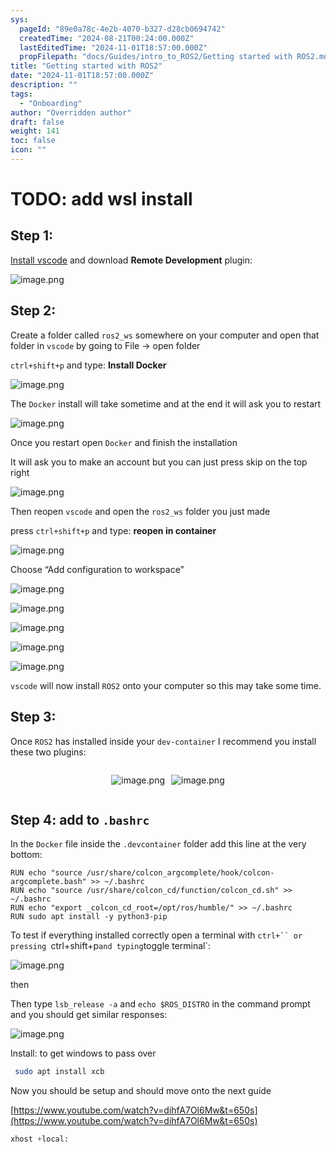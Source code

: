 ```yaml
---
sys:
  pageId: "89e0a78c-4e2b-4070-b327-d28cb0694742"
  createdTime: "2024-08-21T00:24:00.000Z"
  lastEditedTime: "2024-11-01T18:57:00.000Z"
  propFilepath: "docs/Guides/intro_to_ROS2/Getting started with ROS2.md"
title: "Getting started with ROS2"
date: "2024-11-01T18:57:00.000Z"
description: ""
tags:
  - "Onboarding"
author: "Overridden author"
draft: false
weight: 141
toc: false
icon: ""
---
```


# TODO: add wsl install

## Step 1:

[Install vscode](https://code.visualstudio.com/download) and download **Remote Development** plugin:

![image.png](https://prod-files-secure.s3.us-west-2.amazonaws.com/d518164a-d88e-44d1-a4ee-3adb3bd8bce0/efb52993-1881-4a40-b95e-6f020334f022/image.png?X-Amz-Algorithm=AWS4-HMAC-SHA256&X-Amz-Content-Sha256=UNSIGNED-PAYLOAD&X-Amz-Credential=ASIAZI2LB4664BVX2ZK6%2F20250328%2Fus-west-2%2Fs3%2Faws4_request&X-Amz-Date=20250328T032507Z&X-Amz-Expires=3600&X-Amz-Security-Token=IQoJb3JpZ2luX2VjEOv%2F%2F%2F%2F%2F%2F%2F%2F%2F%2FwEaCXVzLXdlc3QtMiJIMEYCIQD3UOvOXu%2FPVM53uF6RgXBWMHcaErBMvH4EhXsCDQvwZgIhAPgsHI6lSFD7WiDzLmm%2Fgy5tmkReMrTQECN%2BrpN%2FiJfoKv8DCFQQABoMNjM3NDIzMTgzODA1IgwcIylMle9MhtkqG%2F0q3AM1bETlMlPvmRwwppGC%2Fw4rlLVCJ8pd7rIgtGmn7QEPzwuXHIQ%2F%2FXIT9j1Dc47PeR8tKyDDrmgrcmYdKy5Ld5BTvdvizkcxOydQWfHpgatcEQNtEIZlBuz7h3iaiiyw%2FFTzEk0iB2gpmLLeU0ts6ymRIswP5fdwZtq11OiotRh%2Fuht%2BknYBJqfLtxw7viKM6VclMphdNXE%2FQwj2qvyXAHLr5BuvYRj4jEfVqLLAYB4cZUs93t85LkNBAtLMBfPE6PlmplBKDeZitDCJFSXlt%2FJ%2Fi3Yv639VRHm%2FS7KJD2Dza9M0BPF7uSs0O4MSgR3Mrg5iSqxVqjeR%2Fdu%2BzrZ9QSAABfYTaOzCRG6NGHzdQ%2B7kEeWyU753fkNt91IvDUKkFAfE3N9qV5CkjENLzFNPKYQbbVs0jdOGwP5tgBpOJEV%2B5Ng6ZBLtsYVpBJemIap9YUoldEggKKtxwqZo9wl36bxN2dsSWstOS%2BSOpqyBRjw8rFKCu8QDQYgsmIG9OpVFcstgISNvQxuj8pZlrKTpFr97Z1hqGH%2BSxm5pqzFJw7SMa9k%2Be2VLEPc9EK2s%2B6U8xgs49vOsaWr%2BiU2k3Jdsls2e9b%2FN%2F65WX9avU%2BaP34wzediKC6TDYrAIaFhO4DCJk5i%2FBjqkAWv0KLdm3dlX9ICccSTELCcdEl0lQL2AEQle%2BI%2BB6JVbu4kfQ11bA84e7CEIA29V2PyNW9Pw1QYbZ661wpXStgqhlLWt6G2ogUhg8H3Fi615SQOF5uxUT%2B7S8OOg0oFS7yKKPHwMQnrGUfME1mQrZCIyysTR2Rub%2Bn%2BJsPYEclyM1rK4mq9cvWUBmoDoVvim3KE5BVNw%2FuC1Re3wPzeKFG6pQE%2F9&X-Amz-Signature=5fab9fe2e47702f3ab9daf4d3b2d5904cd3e4cbdb14f6ede488d509b42e88875&X-Amz-SignedHeaders=host&x-id=GetObject)

## Step 2:

Create a folder called `ros2_ws` somewhere on your computer and open that folder in `vscode` by going to File → open folder 

`ctrl+shift+p` and type: **Install Docker**

![image.png](https://prod-files-secure.s3.us-west-2.amazonaws.com/d518164a-d88e-44d1-a4ee-3adb3bd8bce0/2269dc0e-1cd5-47ff-bceb-c04ad9b2eab0/image.png?X-Amz-Algorithm=AWS4-HMAC-SHA256&X-Amz-Content-Sha256=UNSIGNED-PAYLOAD&X-Amz-Credential=ASIAZI2LB4664BVX2ZK6%2F20250328%2Fus-west-2%2Fs3%2Faws4_request&X-Amz-Date=20250328T032507Z&X-Amz-Expires=3600&X-Amz-Security-Token=IQoJb3JpZ2luX2VjEOv%2F%2F%2F%2F%2F%2F%2F%2F%2F%2FwEaCXVzLXdlc3QtMiJIMEYCIQD3UOvOXu%2FPVM53uF6RgXBWMHcaErBMvH4EhXsCDQvwZgIhAPgsHI6lSFD7WiDzLmm%2Fgy5tmkReMrTQECN%2BrpN%2FiJfoKv8DCFQQABoMNjM3NDIzMTgzODA1IgwcIylMle9MhtkqG%2F0q3AM1bETlMlPvmRwwppGC%2Fw4rlLVCJ8pd7rIgtGmn7QEPzwuXHIQ%2F%2FXIT9j1Dc47PeR8tKyDDrmgrcmYdKy5Ld5BTvdvizkcxOydQWfHpgatcEQNtEIZlBuz7h3iaiiyw%2FFTzEk0iB2gpmLLeU0ts6ymRIswP5fdwZtq11OiotRh%2Fuht%2BknYBJqfLtxw7viKM6VclMphdNXE%2FQwj2qvyXAHLr5BuvYRj4jEfVqLLAYB4cZUs93t85LkNBAtLMBfPE6PlmplBKDeZitDCJFSXlt%2FJ%2Fi3Yv639VRHm%2FS7KJD2Dza9M0BPF7uSs0O4MSgR3Mrg5iSqxVqjeR%2Fdu%2BzrZ9QSAABfYTaOzCRG6NGHzdQ%2B7kEeWyU753fkNt91IvDUKkFAfE3N9qV5CkjENLzFNPKYQbbVs0jdOGwP5tgBpOJEV%2B5Ng6ZBLtsYVpBJemIap9YUoldEggKKtxwqZo9wl36bxN2dsSWstOS%2BSOpqyBRjw8rFKCu8QDQYgsmIG9OpVFcstgISNvQxuj8pZlrKTpFr97Z1hqGH%2BSxm5pqzFJw7SMa9k%2Be2VLEPc9EK2s%2B6U8xgs49vOsaWr%2BiU2k3Jdsls2e9b%2FN%2F65WX9avU%2BaP34wzediKC6TDYrAIaFhO4DCJk5i%2FBjqkAWv0KLdm3dlX9ICccSTELCcdEl0lQL2AEQle%2BI%2BB6JVbu4kfQ11bA84e7CEIA29V2PyNW9Pw1QYbZ661wpXStgqhlLWt6G2ogUhg8H3Fi615SQOF5uxUT%2B7S8OOg0oFS7yKKPHwMQnrGUfME1mQrZCIyysTR2Rub%2Bn%2BJsPYEclyM1rK4mq9cvWUBmoDoVvim3KE5BVNw%2FuC1Re3wPzeKFG6pQE%2F9&X-Amz-Signature=bf743e35276ea5b3f614efc50e01f4caadaa8baa7d6f592d22dd92173434aaaa&X-Amz-SignedHeaders=host&x-id=GetObject)

The `Docker` install will take sometime and at the end it will ask you to restart

![image.png](https://prod-files-secure.s3.us-west-2.amazonaws.com/d518164a-d88e-44d1-a4ee-3adb3bd8bce0/ed233f78-be33-4b1f-b89c-9c346c0e961e/image.png?X-Amz-Algorithm=AWS4-HMAC-SHA256&X-Amz-Content-Sha256=UNSIGNED-PAYLOAD&X-Amz-Credential=ASIAZI2LB4664BVX2ZK6%2F20250328%2Fus-west-2%2Fs3%2Faws4_request&X-Amz-Date=20250328T032507Z&X-Amz-Expires=3600&X-Amz-Security-Token=IQoJb3JpZ2luX2VjEOv%2F%2F%2F%2F%2F%2F%2F%2F%2F%2FwEaCXVzLXdlc3QtMiJIMEYCIQD3UOvOXu%2FPVM53uF6RgXBWMHcaErBMvH4EhXsCDQvwZgIhAPgsHI6lSFD7WiDzLmm%2Fgy5tmkReMrTQECN%2BrpN%2FiJfoKv8DCFQQABoMNjM3NDIzMTgzODA1IgwcIylMle9MhtkqG%2F0q3AM1bETlMlPvmRwwppGC%2Fw4rlLVCJ8pd7rIgtGmn7QEPzwuXHIQ%2F%2FXIT9j1Dc47PeR8tKyDDrmgrcmYdKy5Ld5BTvdvizkcxOydQWfHpgatcEQNtEIZlBuz7h3iaiiyw%2FFTzEk0iB2gpmLLeU0ts6ymRIswP5fdwZtq11OiotRh%2Fuht%2BknYBJqfLtxw7viKM6VclMphdNXE%2FQwj2qvyXAHLr5BuvYRj4jEfVqLLAYB4cZUs93t85LkNBAtLMBfPE6PlmplBKDeZitDCJFSXlt%2FJ%2Fi3Yv639VRHm%2FS7KJD2Dza9M0BPF7uSs0O4MSgR3Mrg5iSqxVqjeR%2Fdu%2BzrZ9QSAABfYTaOzCRG6NGHzdQ%2B7kEeWyU753fkNt91IvDUKkFAfE3N9qV5CkjENLzFNPKYQbbVs0jdOGwP5tgBpOJEV%2B5Ng6ZBLtsYVpBJemIap9YUoldEggKKtxwqZo9wl36bxN2dsSWstOS%2BSOpqyBRjw8rFKCu8QDQYgsmIG9OpVFcstgISNvQxuj8pZlrKTpFr97Z1hqGH%2BSxm5pqzFJw7SMa9k%2Be2VLEPc9EK2s%2B6U8xgs49vOsaWr%2BiU2k3Jdsls2e9b%2FN%2F65WX9avU%2BaP34wzediKC6TDYrAIaFhO4DCJk5i%2FBjqkAWv0KLdm3dlX9ICccSTELCcdEl0lQL2AEQle%2BI%2BB6JVbu4kfQ11bA84e7CEIA29V2PyNW9Pw1QYbZ661wpXStgqhlLWt6G2ogUhg8H3Fi615SQOF5uxUT%2B7S8OOg0oFS7yKKPHwMQnrGUfME1mQrZCIyysTR2Rub%2Bn%2BJsPYEclyM1rK4mq9cvWUBmoDoVvim3KE5BVNw%2FuC1Re3wPzeKFG6pQE%2F9&X-Amz-Signature=c119811a8d1574aff26a41b91c27040275663758752ec4d95fb547791ddfdab4&X-Amz-SignedHeaders=host&x-id=GetObject)

Once you restart open `Docker` and finish the installation

It will ask you to make an account but you can just press skip on the top right

![image.png](https://prod-files-secure.s3.us-west-2.amazonaws.com/d518164a-d88e-44d1-a4ee-3adb3bd8bce0/21010ad9-1659-4fd9-9f59-9932a09b2a3d/image.png?X-Amz-Algorithm=AWS4-HMAC-SHA256&X-Amz-Content-Sha256=UNSIGNED-PAYLOAD&X-Amz-Credential=ASIAZI2LB4664BVX2ZK6%2F20250328%2Fus-west-2%2Fs3%2Faws4_request&X-Amz-Date=20250328T032507Z&X-Amz-Expires=3600&X-Amz-Security-Token=IQoJb3JpZ2luX2VjEOv%2F%2F%2F%2F%2F%2F%2F%2F%2F%2FwEaCXVzLXdlc3QtMiJIMEYCIQD3UOvOXu%2FPVM53uF6RgXBWMHcaErBMvH4EhXsCDQvwZgIhAPgsHI6lSFD7WiDzLmm%2Fgy5tmkReMrTQECN%2BrpN%2FiJfoKv8DCFQQABoMNjM3NDIzMTgzODA1IgwcIylMle9MhtkqG%2F0q3AM1bETlMlPvmRwwppGC%2Fw4rlLVCJ8pd7rIgtGmn7QEPzwuXHIQ%2F%2FXIT9j1Dc47PeR8tKyDDrmgrcmYdKy5Ld5BTvdvizkcxOydQWfHpgatcEQNtEIZlBuz7h3iaiiyw%2FFTzEk0iB2gpmLLeU0ts6ymRIswP5fdwZtq11OiotRh%2Fuht%2BknYBJqfLtxw7viKM6VclMphdNXE%2FQwj2qvyXAHLr5BuvYRj4jEfVqLLAYB4cZUs93t85LkNBAtLMBfPE6PlmplBKDeZitDCJFSXlt%2FJ%2Fi3Yv639VRHm%2FS7KJD2Dza9M0BPF7uSs0O4MSgR3Mrg5iSqxVqjeR%2Fdu%2BzrZ9QSAABfYTaOzCRG6NGHzdQ%2B7kEeWyU753fkNt91IvDUKkFAfE3N9qV5CkjENLzFNPKYQbbVs0jdOGwP5tgBpOJEV%2B5Ng6ZBLtsYVpBJemIap9YUoldEggKKtxwqZo9wl36bxN2dsSWstOS%2BSOpqyBRjw8rFKCu8QDQYgsmIG9OpVFcstgISNvQxuj8pZlrKTpFr97Z1hqGH%2BSxm5pqzFJw7SMa9k%2Be2VLEPc9EK2s%2B6U8xgs49vOsaWr%2BiU2k3Jdsls2e9b%2FN%2F65WX9avU%2BaP34wzediKC6TDYrAIaFhO4DCJk5i%2FBjqkAWv0KLdm3dlX9ICccSTELCcdEl0lQL2AEQle%2BI%2BB6JVbu4kfQ11bA84e7CEIA29V2PyNW9Pw1QYbZ661wpXStgqhlLWt6G2ogUhg8H3Fi615SQOF5uxUT%2B7S8OOg0oFS7yKKPHwMQnrGUfME1mQrZCIyysTR2Rub%2Bn%2BJsPYEclyM1rK4mq9cvWUBmoDoVvim3KE5BVNw%2FuC1Re3wPzeKFG6pQE%2F9&X-Amz-Signature=a0ed93150d41284302445007ef3a075474014676dff0ea4a96d1d5949ac0b166&X-Amz-SignedHeaders=host&x-id=GetObject)

Then reopen `vscode` and open the `ros2_ws` folder you just made

press `ctrl+shift+p` and type: **reopen in container**

![image.png](https://prod-files-secure.s3.us-west-2.amazonaws.com/d518164a-d88e-44d1-a4ee-3adb3bd8bce0/4e93b8c2-41ad-488c-8095-c74205196118/image.png?X-Amz-Algorithm=AWS4-HMAC-SHA256&X-Amz-Content-Sha256=UNSIGNED-PAYLOAD&X-Amz-Credential=ASIAZI2LB4664BVX2ZK6%2F20250328%2Fus-west-2%2Fs3%2Faws4_request&X-Amz-Date=20250328T032507Z&X-Amz-Expires=3600&X-Amz-Security-Token=IQoJb3JpZ2luX2VjEOv%2F%2F%2F%2F%2F%2F%2F%2F%2F%2FwEaCXVzLXdlc3QtMiJIMEYCIQD3UOvOXu%2FPVM53uF6RgXBWMHcaErBMvH4EhXsCDQvwZgIhAPgsHI6lSFD7WiDzLmm%2Fgy5tmkReMrTQECN%2BrpN%2FiJfoKv8DCFQQABoMNjM3NDIzMTgzODA1IgwcIylMle9MhtkqG%2F0q3AM1bETlMlPvmRwwppGC%2Fw4rlLVCJ8pd7rIgtGmn7QEPzwuXHIQ%2F%2FXIT9j1Dc47PeR8tKyDDrmgrcmYdKy5Ld5BTvdvizkcxOydQWfHpgatcEQNtEIZlBuz7h3iaiiyw%2FFTzEk0iB2gpmLLeU0ts6ymRIswP5fdwZtq11OiotRh%2Fuht%2BknYBJqfLtxw7viKM6VclMphdNXE%2FQwj2qvyXAHLr5BuvYRj4jEfVqLLAYB4cZUs93t85LkNBAtLMBfPE6PlmplBKDeZitDCJFSXlt%2FJ%2Fi3Yv639VRHm%2FS7KJD2Dza9M0BPF7uSs0O4MSgR3Mrg5iSqxVqjeR%2Fdu%2BzrZ9QSAABfYTaOzCRG6NGHzdQ%2B7kEeWyU753fkNt91IvDUKkFAfE3N9qV5CkjENLzFNPKYQbbVs0jdOGwP5tgBpOJEV%2B5Ng6ZBLtsYVpBJemIap9YUoldEggKKtxwqZo9wl36bxN2dsSWstOS%2BSOpqyBRjw8rFKCu8QDQYgsmIG9OpVFcstgISNvQxuj8pZlrKTpFr97Z1hqGH%2BSxm5pqzFJw7SMa9k%2Be2VLEPc9EK2s%2B6U8xgs49vOsaWr%2BiU2k3Jdsls2e9b%2FN%2F65WX9avU%2BaP34wzediKC6TDYrAIaFhO4DCJk5i%2FBjqkAWv0KLdm3dlX9ICccSTELCcdEl0lQL2AEQle%2BI%2BB6JVbu4kfQ11bA84e7CEIA29V2PyNW9Pw1QYbZ661wpXStgqhlLWt6G2ogUhg8H3Fi615SQOF5uxUT%2B7S8OOg0oFS7yKKPHwMQnrGUfME1mQrZCIyysTR2Rub%2Bn%2BJsPYEclyM1rK4mq9cvWUBmoDoVvim3KE5BVNw%2FuC1Re3wPzeKFG6pQE%2F9&X-Amz-Signature=ce7e6d844c0002427b0f87cea7c3836f7936be1e0e91150d1268bda77dcffa98&X-Amz-SignedHeaders=host&x-id=GetObject)

Choose “Add configuration to workspace”

![image.png](https://prod-files-secure.s3.us-west-2.amazonaws.com/d518164a-d88e-44d1-a4ee-3adb3bd8bce0/9560b282-5060-4989-ba37-97e7b2c22476/image.png?X-Amz-Algorithm=AWS4-HMAC-SHA256&X-Amz-Content-Sha256=UNSIGNED-PAYLOAD&X-Amz-Credential=ASIAZI2LB4664BVX2ZK6%2F20250328%2Fus-west-2%2Fs3%2Faws4_request&X-Amz-Date=20250328T032507Z&X-Amz-Expires=3600&X-Amz-Security-Token=IQoJb3JpZ2luX2VjEOv%2F%2F%2F%2F%2F%2F%2F%2F%2F%2FwEaCXVzLXdlc3QtMiJIMEYCIQD3UOvOXu%2FPVM53uF6RgXBWMHcaErBMvH4EhXsCDQvwZgIhAPgsHI6lSFD7WiDzLmm%2Fgy5tmkReMrTQECN%2BrpN%2FiJfoKv8DCFQQABoMNjM3NDIzMTgzODA1IgwcIylMle9MhtkqG%2F0q3AM1bETlMlPvmRwwppGC%2Fw4rlLVCJ8pd7rIgtGmn7QEPzwuXHIQ%2F%2FXIT9j1Dc47PeR8tKyDDrmgrcmYdKy5Ld5BTvdvizkcxOydQWfHpgatcEQNtEIZlBuz7h3iaiiyw%2FFTzEk0iB2gpmLLeU0ts6ymRIswP5fdwZtq11OiotRh%2Fuht%2BknYBJqfLtxw7viKM6VclMphdNXE%2FQwj2qvyXAHLr5BuvYRj4jEfVqLLAYB4cZUs93t85LkNBAtLMBfPE6PlmplBKDeZitDCJFSXlt%2FJ%2Fi3Yv639VRHm%2FS7KJD2Dza9M0BPF7uSs0O4MSgR3Mrg5iSqxVqjeR%2Fdu%2BzrZ9QSAABfYTaOzCRG6NGHzdQ%2B7kEeWyU753fkNt91IvDUKkFAfE3N9qV5CkjENLzFNPKYQbbVs0jdOGwP5tgBpOJEV%2B5Ng6ZBLtsYVpBJemIap9YUoldEggKKtxwqZo9wl36bxN2dsSWstOS%2BSOpqyBRjw8rFKCu8QDQYgsmIG9OpVFcstgISNvQxuj8pZlrKTpFr97Z1hqGH%2BSxm5pqzFJw7SMa9k%2Be2VLEPc9EK2s%2B6U8xgs49vOsaWr%2BiU2k3Jdsls2e9b%2FN%2F65WX9avU%2BaP34wzediKC6TDYrAIaFhO4DCJk5i%2FBjqkAWv0KLdm3dlX9ICccSTELCcdEl0lQL2AEQle%2BI%2BB6JVbu4kfQ11bA84e7CEIA29V2PyNW9Pw1QYbZ661wpXStgqhlLWt6G2ogUhg8H3Fi615SQOF5uxUT%2B7S8OOg0oFS7yKKPHwMQnrGUfME1mQrZCIyysTR2Rub%2Bn%2BJsPYEclyM1rK4mq9cvWUBmoDoVvim3KE5BVNw%2FuC1Re3wPzeKFG6pQE%2F9&X-Amz-Signature=0bce1dda46deec4793567ab24084ea06a52bd6a7259c3120bfc22e13a8efc1c0&X-Amz-SignedHeaders=host&x-id=GetObject)

![image.png](https://prod-files-secure.s3.us-west-2.amazonaws.com/d518164a-d88e-44d1-a4ee-3adb3bd8bce0/2ee63f81-886b-48e8-a553-dc6e5eac99e4/image.png?X-Amz-Algorithm=AWS4-HMAC-SHA256&X-Amz-Content-Sha256=UNSIGNED-PAYLOAD&X-Amz-Credential=ASIAZI2LB4664BVX2ZK6%2F20250328%2Fus-west-2%2Fs3%2Faws4_request&X-Amz-Date=20250328T032507Z&X-Amz-Expires=3600&X-Amz-Security-Token=IQoJb3JpZ2luX2VjEOv%2F%2F%2F%2F%2F%2F%2F%2F%2F%2FwEaCXVzLXdlc3QtMiJIMEYCIQD3UOvOXu%2FPVM53uF6RgXBWMHcaErBMvH4EhXsCDQvwZgIhAPgsHI6lSFD7WiDzLmm%2Fgy5tmkReMrTQECN%2BrpN%2FiJfoKv8DCFQQABoMNjM3NDIzMTgzODA1IgwcIylMle9MhtkqG%2F0q3AM1bETlMlPvmRwwppGC%2Fw4rlLVCJ8pd7rIgtGmn7QEPzwuXHIQ%2F%2FXIT9j1Dc47PeR8tKyDDrmgrcmYdKy5Ld5BTvdvizkcxOydQWfHpgatcEQNtEIZlBuz7h3iaiiyw%2FFTzEk0iB2gpmLLeU0ts6ymRIswP5fdwZtq11OiotRh%2Fuht%2BknYBJqfLtxw7viKM6VclMphdNXE%2FQwj2qvyXAHLr5BuvYRj4jEfVqLLAYB4cZUs93t85LkNBAtLMBfPE6PlmplBKDeZitDCJFSXlt%2FJ%2Fi3Yv639VRHm%2FS7KJD2Dza9M0BPF7uSs0O4MSgR3Mrg5iSqxVqjeR%2Fdu%2BzrZ9QSAABfYTaOzCRG6NGHzdQ%2B7kEeWyU753fkNt91IvDUKkFAfE3N9qV5CkjENLzFNPKYQbbVs0jdOGwP5tgBpOJEV%2B5Ng6ZBLtsYVpBJemIap9YUoldEggKKtxwqZo9wl36bxN2dsSWstOS%2BSOpqyBRjw8rFKCu8QDQYgsmIG9OpVFcstgISNvQxuj8pZlrKTpFr97Z1hqGH%2BSxm5pqzFJw7SMa9k%2Be2VLEPc9EK2s%2B6U8xgs49vOsaWr%2BiU2k3Jdsls2e9b%2FN%2F65WX9avU%2BaP34wzediKC6TDYrAIaFhO4DCJk5i%2FBjqkAWv0KLdm3dlX9ICccSTELCcdEl0lQL2AEQle%2BI%2BB6JVbu4kfQ11bA84e7CEIA29V2PyNW9Pw1QYbZ661wpXStgqhlLWt6G2ogUhg8H3Fi615SQOF5uxUT%2B7S8OOg0oFS7yKKPHwMQnrGUfME1mQrZCIyysTR2Rub%2Bn%2BJsPYEclyM1rK4mq9cvWUBmoDoVvim3KE5BVNw%2FuC1Re3wPzeKFG6pQE%2F9&X-Amz-Signature=894c9d9e88e1abdf0345b0e11e0ac1a4e6ce8006b908008897f63d0b670a5965&X-Amz-SignedHeaders=host&x-id=GetObject)

![image.png](https://prod-files-secure.s3.us-west-2.amazonaws.com/d518164a-d88e-44d1-a4ee-3adb3bd8bce0/ae1580b2-b048-407e-aed9-b584224a7a04/image.png?X-Amz-Algorithm=AWS4-HMAC-SHA256&X-Amz-Content-Sha256=UNSIGNED-PAYLOAD&X-Amz-Credential=ASIAZI2LB4664BVX2ZK6%2F20250328%2Fus-west-2%2Fs3%2Faws4_request&X-Amz-Date=20250328T032507Z&X-Amz-Expires=3600&X-Amz-Security-Token=IQoJb3JpZ2luX2VjEOv%2F%2F%2F%2F%2F%2F%2F%2F%2F%2FwEaCXVzLXdlc3QtMiJIMEYCIQD3UOvOXu%2FPVM53uF6RgXBWMHcaErBMvH4EhXsCDQvwZgIhAPgsHI6lSFD7WiDzLmm%2Fgy5tmkReMrTQECN%2BrpN%2FiJfoKv8DCFQQABoMNjM3NDIzMTgzODA1IgwcIylMle9MhtkqG%2F0q3AM1bETlMlPvmRwwppGC%2Fw4rlLVCJ8pd7rIgtGmn7QEPzwuXHIQ%2F%2FXIT9j1Dc47PeR8tKyDDrmgrcmYdKy5Ld5BTvdvizkcxOydQWfHpgatcEQNtEIZlBuz7h3iaiiyw%2FFTzEk0iB2gpmLLeU0ts6ymRIswP5fdwZtq11OiotRh%2Fuht%2BknYBJqfLtxw7viKM6VclMphdNXE%2FQwj2qvyXAHLr5BuvYRj4jEfVqLLAYB4cZUs93t85LkNBAtLMBfPE6PlmplBKDeZitDCJFSXlt%2FJ%2Fi3Yv639VRHm%2FS7KJD2Dza9M0BPF7uSs0O4MSgR3Mrg5iSqxVqjeR%2Fdu%2BzrZ9QSAABfYTaOzCRG6NGHzdQ%2B7kEeWyU753fkNt91IvDUKkFAfE3N9qV5CkjENLzFNPKYQbbVs0jdOGwP5tgBpOJEV%2B5Ng6ZBLtsYVpBJemIap9YUoldEggKKtxwqZo9wl36bxN2dsSWstOS%2BSOpqyBRjw8rFKCu8QDQYgsmIG9OpVFcstgISNvQxuj8pZlrKTpFr97Z1hqGH%2BSxm5pqzFJw7SMa9k%2Be2VLEPc9EK2s%2B6U8xgs49vOsaWr%2BiU2k3Jdsls2e9b%2FN%2F65WX9avU%2BaP34wzediKC6TDYrAIaFhO4DCJk5i%2FBjqkAWv0KLdm3dlX9ICccSTELCcdEl0lQL2AEQle%2BI%2BB6JVbu4kfQ11bA84e7CEIA29V2PyNW9Pw1QYbZ661wpXStgqhlLWt6G2ogUhg8H3Fi615SQOF5uxUT%2B7S8OOg0oFS7yKKPHwMQnrGUfME1mQrZCIyysTR2Rub%2Bn%2BJsPYEclyM1rK4mq9cvWUBmoDoVvim3KE5BVNw%2FuC1Re3wPzeKFG6pQE%2F9&X-Amz-Signature=10bd7695b353e7befb6bf80458478e3fd9422cb4728b9c606d793ce23ec175e3&X-Amz-SignedHeaders=host&x-id=GetObject)

![image.png](https://prod-files-secure.s3.us-west-2.amazonaws.com/d518164a-d88e-44d1-a4ee-3adb3bd8bce0/53255b28-f75e-430f-b9e3-c0ac8577e42b/image.png?X-Amz-Algorithm=AWS4-HMAC-SHA256&X-Amz-Content-Sha256=UNSIGNED-PAYLOAD&X-Amz-Credential=ASIAZI2LB4664BVX2ZK6%2F20250328%2Fus-west-2%2Fs3%2Faws4_request&X-Amz-Date=20250328T032507Z&X-Amz-Expires=3600&X-Amz-Security-Token=IQoJb3JpZ2luX2VjEOv%2F%2F%2F%2F%2F%2F%2F%2F%2F%2FwEaCXVzLXdlc3QtMiJIMEYCIQD3UOvOXu%2FPVM53uF6RgXBWMHcaErBMvH4EhXsCDQvwZgIhAPgsHI6lSFD7WiDzLmm%2Fgy5tmkReMrTQECN%2BrpN%2FiJfoKv8DCFQQABoMNjM3NDIzMTgzODA1IgwcIylMle9MhtkqG%2F0q3AM1bETlMlPvmRwwppGC%2Fw4rlLVCJ8pd7rIgtGmn7QEPzwuXHIQ%2F%2FXIT9j1Dc47PeR8tKyDDrmgrcmYdKy5Ld5BTvdvizkcxOydQWfHpgatcEQNtEIZlBuz7h3iaiiyw%2FFTzEk0iB2gpmLLeU0ts6ymRIswP5fdwZtq11OiotRh%2Fuht%2BknYBJqfLtxw7viKM6VclMphdNXE%2FQwj2qvyXAHLr5BuvYRj4jEfVqLLAYB4cZUs93t85LkNBAtLMBfPE6PlmplBKDeZitDCJFSXlt%2FJ%2Fi3Yv639VRHm%2FS7KJD2Dza9M0BPF7uSs0O4MSgR3Mrg5iSqxVqjeR%2Fdu%2BzrZ9QSAABfYTaOzCRG6NGHzdQ%2B7kEeWyU753fkNt91IvDUKkFAfE3N9qV5CkjENLzFNPKYQbbVs0jdOGwP5tgBpOJEV%2B5Ng6ZBLtsYVpBJemIap9YUoldEggKKtxwqZo9wl36bxN2dsSWstOS%2BSOpqyBRjw8rFKCu8QDQYgsmIG9OpVFcstgISNvQxuj8pZlrKTpFr97Z1hqGH%2BSxm5pqzFJw7SMa9k%2Be2VLEPc9EK2s%2B6U8xgs49vOsaWr%2BiU2k3Jdsls2e9b%2FN%2F65WX9avU%2BaP34wzediKC6TDYrAIaFhO4DCJk5i%2FBjqkAWv0KLdm3dlX9ICccSTELCcdEl0lQL2AEQle%2BI%2BB6JVbu4kfQ11bA84e7CEIA29V2PyNW9Pw1QYbZ661wpXStgqhlLWt6G2ogUhg8H3Fi615SQOF5uxUT%2B7S8OOg0oFS7yKKPHwMQnrGUfME1mQrZCIyysTR2Rub%2Bn%2BJsPYEclyM1rK4mq9cvWUBmoDoVvim3KE5BVNw%2FuC1Re3wPzeKFG6pQE%2F9&X-Amz-Signature=8e4ae434797748b3bc7e5abdd0bef94a1582b85499a0b4e79de562e2e23f0793&X-Amz-SignedHeaders=host&x-id=GetObject)

![image.png](https://prod-files-secure.s3.us-west-2.amazonaws.com/d518164a-d88e-44d1-a4ee-3adb3bd8bce0/7c562767-5af9-4ffb-97d1-327bcdf4ee00/image.png?X-Amz-Algorithm=AWS4-HMAC-SHA256&X-Amz-Content-Sha256=UNSIGNED-PAYLOAD&X-Amz-Credential=ASIAZI2LB4664BVX2ZK6%2F20250328%2Fus-west-2%2Fs3%2Faws4_request&X-Amz-Date=20250328T032507Z&X-Amz-Expires=3600&X-Amz-Security-Token=IQoJb3JpZ2luX2VjEOv%2F%2F%2F%2F%2F%2F%2F%2F%2F%2FwEaCXVzLXdlc3QtMiJIMEYCIQD3UOvOXu%2FPVM53uF6RgXBWMHcaErBMvH4EhXsCDQvwZgIhAPgsHI6lSFD7WiDzLmm%2Fgy5tmkReMrTQECN%2BrpN%2FiJfoKv8DCFQQABoMNjM3NDIzMTgzODA1IgwcIylMle9MhtkqG%2F0q3AM1bETlMlPvmRwwppGC%2Fw4rlLVCJ8pd7rIgtGmn7QEPzwuXHIQ%2F%2FXIT9j1Dc47PeR8tKyDDrmgrcmYdKy5Ld5BTvdvizkcxOydQWfHpgatcEQNtEIZlBuz7h3iaiiyw%2FFTzEk0iB2gpmLLeU0ts6ymRIswP5fdwZtq11OiotRh%2Fuht%2BknYBJqfLtxw7viKM6VclMphdNXE%2FQwj2qvyXAHLr5BuvYRj4jEfVqLLAYB4cZUs93t85LkNBAtLMBfPE6PlmplBKDeZitDCJFSXlt%2FJ%2Fi3Yv639VRHm%2FS7KJD2Dza9M0BPF7uSs0O4MSgR3Mrg5iSqxVqjeR%2Fdu%2BzrZ9QSAABfYTaOzCRG6NGHzdQ%2B7kEeWyU753fkNt91IvDUKkFAfE3N9qV5CkjENLzFNPKYQbbVs0jdOGwP5tgBpOJEV%2B5Ng6ZBLtsYVpBJemIap9YUoldEggKKtxwqZo9wl36bxN2dsSWstOS%2BSOpqyBRjw8rFKCu8QDQYgsmIG9OpVFcstgISNvQxuj8pZlrKTpFr97Z1hqGH%2BSxm5pqzFJw7SMa9k%2Be2VLEPc9EK2s%2B6U8xgs49vOsaWr%2BiU2k3Jdsls2e9b%2FN%2F65WX9avU%2BaP34wzediKC6TDYrAIaFhO4DCJk5i%2FBjqkAWv0KLdm3dlX9ICccSTELCcdEl0lQL2AEQle%2BI%2BB6JVbu4kfQ11bA84e7CEIA29V2PyNW9Pw1QYbZ661wpXStgqhlLWt6G2ogUhg8H3Fi615SQOF5uxUT%2B7S8OOg0oFS7yKKPHwMQnrGUfME1mQrZCIyysTR2Rub%2Bn%2BJsPYEclyM1rK4mq9cvWUBmoDoVvim3KE5BVNw%2FuC1Re3wPzeKFG6pQE%2F9&X-Amz-Signature=fc75e7df8ec0cd215f54f5c7956cd08edd9b11cc1be4ae4199d97a310daeb0ee&X-Amz-SignedHeaders=host&x-id=GetObject)

`vscode` will now install `ROS2` onto your computer so this may take some time.

## Step 3:

Once `ROS2` has installed inside your `dev-container` I recommend you install these two plugins:

<div style="display: flex;flex-direction: row; column-gap:10px; max-width: 630px;justify-content: center;">
<div>

![image.png](https://prod-files-secure.s3.us-west-2.amazonaws.com/d518164a-d88e-44d1-a4ee-3adb3bd8bce0/3fc3d550-5a54-4ba1-ba6b-faa01cdb7369/image.png?X-Amz-Algorithm=AWS4-HMAC-SHA256&X-Amz-Content-Sha256=UNSIGNED-PAYLOAD&X-Amz-Credential=ASIAZI2LB466UIIQ4ZIZ%2F20250328%2Fus-west-2%2Fs3%2Faws4_request&X-Amz-Date=20250328T032509Z&X-Amz-Expires=3600&X-Amz-Security-Token=IQoJb3JpZ2luX2VjEOv%2F%2F%2F%2F%2F%2F%2F%2F%2F%2FwEaCXVzLXdlc3QtMiJIMEYCIQDmIOhMwQEEyY%2FyF8Xhq3xlj0Pnp7WhIaWXoRX8Kx35uwIhAOblKUemL2TyWkljSUrYoLjoJ4uvu1WJrb%2BDqWIuNQlgKv8DCFQQABoMNjM3NDIzMTgzODA1Igy4TnfBjxCiB%2FFdf6Yq3AMR0Lh0JISi9gK0i81M7bXnp3QGa6q0oEcnpGBH3QI6H2oNwzz%2BEF7dQF%2F6mseQEjQO7LwmO%2Bqo4FZG1ly2U%2BRhndLeIZAcpyNj%2BmceO2%2BZzVxS19zDveRPV%2FYx%2B%2BlTiPRjgvKKWh1f2P%2BxmD1z0hRnnefhBBSTY%2FgMG9G6W6A1ZQ1ZvE1EyyN5HbFKbcF2m9HqOWrHGrefy2%2Bq3rDsmiIcCUa8FssSx1eJv249as4uiAke1h9p%2FAK7Sc4m1eEe2%2FOeItb9gMwiAphkc3srFA%2BvE6qJYDHBiqhl%2FY9BaVUBvCIYH%2FBSSXNT7pzT56VlkQrYbZ5Ufu7BZCUcqsa9NgGTu2mCe5qyL0YwDj5n7oX3E3GrLjH7Z4cunvK7SWlo4H8D336DfF9%2F%2FwbqxRizJGeIxWtLLSuOroEluvh2hFA0dG5NAMZjSDsrDBnCIRs6QXOhmUl%2FiP3Qyrb3e1P6RKKmqVzpN7Flo9HgqX5Pf5gd44QE6hr2U5QTQ3fymv02mmnDhFWVP2DSB%2FJ1fGCXFa8wVGRljbgCGXH87av2NdPSHi2UGGZXPCHPFOIKTB3MYjMd0Fat2Khd5dwXcoH3mXlqvKwOEJpvTp6NP2lau%2Fr3NClfE3wA2UBSceHsZTCIk5i%2FBjqkAUf9Q1h%2BliXk8arz8qwUEThirtwGNFbujD%2BK3LeUOdySkyPLJrAlFlGAuUb049fMxIRCQs5Ztv8uBgA%2F5Y2GhfDY1Znv8rmIzAWSRqe2cu%2BAMNQF7AbCrdbZqWb9UyjTqiHW35z9o4bApo2rw2oS8vbBqtN%2FGltRJpt33IMZFkrUXv%2FS4mlVzt2MkqXITaFhyDPFSSw%2BLN4mwVaReKap%2FGvXOYbg&X-Amz-Signature=1554f69e0549588141b011e60b1f246528e41acf1abaaabb5e7d5c55e2b273de&X-Amz-SignedHeaders=host&x-id=GetObject)

</div>
<div>

![image.png](https://prod-files-secure.s3.us-west-2.amazonaws.com/d518164a-d88e-44d1-a4ee-3adb3bd8bce0/d994cc66-13c2-4093-a5a3-f84cf4601a82/image.png?X-Amz-Algorithm=AWS4-HMAC-SHA256&X-Amz-Content-Sha256=UNSIGNED-PAYLOAD&X-Amz-Credential=ASIAZI2LB4665HXGB4EM%2F20250328%2Fus-west-2%2Fs3%2Faws4_request&X-Amz-Date=20250328T032509Z&X-Amz-Expires=3600&X-Amz-Security-Token=IQoJb3JpZ2luX2VjEOv%2F%2F%2F%2F%2F%2F%2F%2F%2F%2FwEaCXVzLXdlc3QtMiJHMEUCIA82hNGcM4z%2FTQJTiCAk%2BlYHUmm1%2F457gc%2FoRY6y7dggAiEAiQn2S6wsI9QljmAP8Wwq0%2FeqYVuL%2FoeVUMZcUAiPO%2FMq%2FwMIVBAAGgw2Mzc0MjMxODM4MDUiDEUqp%2BuJW9lQoob4yircA4KX1u0nEA8u4cwn3TUt8w%2FYBctRyEtNz0DikGUFpR6q5vMVzUF2ScdwGBBD%2B9iVkABDfz8%2FtxJ2oGOJe6CFM9%2Fg%2FDpKqe2eNafT1mhy%2FrhWrxDofnVx%2F9OipoQRnBuddx8uBayvQqMvu%2BsKkGxUmMbtQCrK5YC2R11AF31Exujz7ChAIoDDTctTtu0TpPKo2BmYX2pkN1ma7RdcfMczWPm2PIsXZ68AcqYBpJa5MBFrbfhm3e%2Fya6QHZ59UGftE4Zk2iYs0i80nFkqUls5nQQVG4y7H8BA3P%2FoQ0rlQxmGVz5pNRXSy6bmJ%2BfLBtNecHZGSGNBRKsPSPVS4A6PXquh9OTqUNowlrBivBUsgVGgE9pIbXJ%2BNfW1QXf7pLKtBcML%2FYs38JdMCtEWTQRuMEFrpHcY51Jg5TQYre9Y5IRUzFhcSBGGyUJ93nwViZKnIS2D3g8mvRBBMWfYTS%2FWJpcncMRPPE%2FwEMTT2QD77qji3g8fZqcJOPHXmh2E9MgrlL%2FKXPBmxnCJc5UOvO%2FRHb2gt0fv2FwJtsogx0JqDvN4%2FppLexJEvw1jafh8Q2UFrs6SwuZ2ZSkH6wCTqLGGYuEusMF2HC1tHlwir9CcrC0dxSd%2BF77nGv8Csv2KKMJCTmL8GOqUBPGPbH2n4Tz%2BxlpOVX%2BbsuYwRkOvHvJ6%2Bagd%2BGmM4NsGdH0zBEu1wQEUW%2F0gUxoDIRhc8QnzwI96ya09AdafVSbQyTfnx%2BwBm%2B3mwDuF3qUEn2mvxjjwI4AY3GTr%2F6TlTuSW9XTSl9IIFsyntCKBNoipT3uyNaca49jCzokHXyAioV9nUAlEpo6CbkesaLvMf3sCk%2F%2BjBA2o755xMoRjb5FA9OWR2&X-Amz-Signature=d3abb1be59bb674f75b2e69fd800eb99c196316541bc53ae47f21c4dabd11f3f&X-Amz-SignedHeaders=host&x-id=GetObject)

</div>
</div>

## Step 4: add to `.bashrc`

In the `Docker` file inside the `.devcontainer` folder add this line at the very bottom: 

```docker
RUN echo "source /usr/share/colcon_argcomplete/hook/colcon-argcomplete.bash" >> ~/.bashrc
RUN echo "source /usr/share/colcon_cd/function/colcon_cd.sh" >> ~/.bashrc
RUN echo "export _colcon_cd_root=/opt/ros/humble/" >> ~/.bashrc
RUN sudo apt install -y python3-pip 
```

To test if everything installed correctly open a terminal with `ctrl+`` or pressing `ctrl+shift+p` and typing `toggle terminal`:

![image.png](https://prod-files-secure.s3.us-west-2.amazonaws.com/d518164a-d88e-44d1-a4ee-3adb3bd8bce0/6a4943d8-b04e-4c02-9a58-775f3384d1a5/image.png?X-Amz-Algorithm=AWS4-HMAC-SHA256&X-Amz-Content-Sha256=UNSIGNED-PAYLOAD&X-Amz-Credential=ASIAZI2LB4664BVX2ZK6%2F20250328%2Fus-west-2%2Fs3%2Faws4_request&X-Amz-Date=20250328T032507Z&X-Amz-Expires=3600&X-Amz-Security-Token=IQoJb3JpZ2luX2VjEOv%2F%2F%2F%2F%2F%2F%2F%2F%2F%2FwEaCXVzLXdlc3QtMiJIMEYCIQD3UOvOXu%2FPVM53uF6RgXBWMHcaErBMvH4EhXsCDQvwZgIhAPgsHI6lSFD7WiDzLmm%2Fgy5tmkReMrTQECN%2BrpN%2FiJfoKv8DCFQQABoMNjM3NDIzMTgzODA1IgwcIylMle9MhtkqG%2F0q3AM1bETlMlPvmRwwppGC%2Fw4rlLVCJ8pd7rIgtGmn7QEPzwuXHIQ%2F%2FXIT9j1Dc47PeR8tKyDDrmgrcmYdKy5Ld5BTvdvizkcxOydQWfHpgatcEQNtEIZlBuz7h3iaiiyw%2FFTzEk0iB2gpmLLeU0ts6ymRIswP5fdwZtq11OiotRh%2Fuht%2BknYBJqfLtxw7viKM6VclMphdNXE%2FQwj2qvyXAHLr5BuvYRj4jEfVqLLAYB4cZUs93t85LkNBAtLMBfPE6PlmplBKDeZitDCJFSXlt%2FJ%2Fi3Yv639VRHm%2FS7KJD2Dza9M0BPF7uSs0O4MSgR3Mrg5iSqxVqjeR%2Fdu%2BzrZ9QSAABfYTaOzCRG6NGHzdQ%2B7kEeWyU753fkNt91IvDUKkFAfE3N9qV5CkjENLzFNPKYQbbVs0jdOGwP5tgBpOJEV%2B5Ng6ZBLtsYVpBJemIap9YUoldEggKKtxwqZo9wl36bxN2dsSWstOS%2BSOpqyBRjw8rFKCu8QDQYgsmIG9OpVFcstgISNvQxuj8pZlrKTpFr97Z1hqGH%2BSxm5pqzFJw7SMa9k%2Be2VLEPc9EK2s%2B6U8xgs49vOsaWr%2BiU2k3Jdsls2e9b%2FN%2F65WX9avU%2BaP34wzediKC6TDYrAIaFhO4DCJk5i%2FBjqkAWv0KLdm3dlX9ICccSTELCcdEl0lQL2AEQle%2BI%2BB6JVbu4kfQ11bA84e7CEIA29V2PyNW9Pw1QYbZ661wpXStgqhlLWt6G2ogUhg8H3Fi615SQOF5uxUT%2B7S8OOg0oFS7yKKPHwMQnrGUfME1mQrZCIyysTR2Rub%2Bn%2BJsPYEclyM1rK4mq9cvWUBmoDoVvim3KE5BVNw%2FuC1Re3wPzeKFG6pQE%2F9&X-Amz-Signature=e0fd59a0650498214f4a21d4fed3562ace5a73762df6cb6938637f05facc0d6d&X-Amz-SignedHeaders=host&x-id=GetObject)

then 

Then type `lsb_release -a` and `echo $ROS_DISTRO` in the command prompt and you should get similar responses:

![image.png](https://prod-files-secure.s3.us-west-2.amazonaws.com/d518164a-d88e-44d1-a4ee-3adb3bd8bce0/3e635dec-a805-4e85-8b9e-d000e5b71a4e/image.png?X-Amz-Algorithm=AWS4-HMAC-SHA256&X-Amz-Content-Sha256=UNSIGNED-PAYLOAD&X-Amz-Credential=ASIAZI2LB4664BVX2ZK6%2F20250328%2Fus-west-2%2Fs3%2Faws4_request&X-Amz-Date=20250328T032507Z&X-Amz-Expires=3600&X-Amz-Security-Token=IQoJb3JpZ2luX2VjEOv%2F%2F%2F%2F%2F%2F%2F%2F%2F%2FwEaCXVzLXdlc3QtMiJIMEYCIQD3UOvOXu%2FPVM53uF6RgXBWMHcaErBMvH4EhXsCDQvwZgIhAPgsHI6lSFD7WiDzLmm%2Fgy5tmkReMrTQECN%2BrpN%2FiJfoKv8DCFQQABoMNjM3NDIzMTgzODA1IgwcIylMle9MhtkqG%2F0q3AM1bETlMlPvmRwwppGC%2Fw4rlLVCJ8pd7rIgtGmn7QEPzwuXHIQ%2F%2FXIT9j1Dc47PeR8tKyDDrmgrcmYdKy5Ld5BTvdvizkcxOydQWfHpgatcEQNtEIZlBuz7h3iaiiyw%2FFTzEk0iB2gpmLLeU0ts6ymRIswP5fdwZtq11OiotRh%2Fuht%2BknYBJqfLtxw7viKM6VclMphdNXE%2FQwj2qvyXAHLr5BuvYRj4jEfVqLLAYB4cZUs93t85LkNBAtLMBfPE6PlmplBKDeZitDCJFSXlt%2FJ%2Fi3Yv639VRHm%2FS7KJD2Dza9M0BPF7uSs0O4MSgR3Mrg5iSqxVqjeR%2Fdu%2BzrZ9QSAABfYTaOzCRG6NGHzdQ%2B7kEeWyU753fkNt91IvDUKkFAfE3N9qV5CkjENLzFNPKYQbbVs0jdOGwP5tgBpOJEV%2B5Ng6ZBLtsYVpBJemIap9YUoldEggKKtxwqZo9wl36bxN2dsSWstOS%2BSOpqyBRjw8rFKCu8QDQYgsmIG9OpVFcstgISNvQxuj8pZlrKTpFr97Z1hqGH%2BSxm5pqzFJw7SMa9k%2Be2VLEPc9EK2s%2B6U8xgs49vOsaWr%2BiU2k3Jdsls2e9b%2FN%2F65WX9avU%2BaP34wzediKC6TDYrAIaFhO4DCJk5i%2FBjqkAWv0KLdm3dlX9ICccSTELCcdEl0lQL2AEQle%2BI%2BB6JVbu4kfQ11bA84e7CEIA29V2PyNW9Pw1QYbZ661wpXStgqhlLWt6G2ogUhg8H3Fi615SQOF5uxUT%2B7S8OOg0oFS7yKKPHwMQnrGUfME1mQrZCIyysTR2Rub%2Bn%2BJsPYEclyM1rK4mq9cvWUBmoDoVvim3KE5BVNw%2FuC1Re3wPzeKFG6pQE%2F9&X-Amz-Signature=913ebcd8d152fd5699525241f0bbb36e8e884c8f6038de6601eddef91932f03c&X-Amz-SignedHeaders=host&x-id=GetObject)

Install:  to get windows to pass over

```bash
 sudo apt install xcb
```

Now you should be setup and should move onto the next guide 

[https://www.youtube.com/watch?v=dihfA7Ol6Mw&t=650s](https://www.youtube.com/watch?v=dihfA7Ol6Mw&t=650s)

```python
xhost +local:
```

